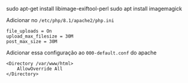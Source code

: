 sudo apt-get install libimage-exiftool-perl
sudo apt install imagemagick


Adicionar no `/etc/php/8.1/apache2/php.ini`
```
file_uploads = On
upload_max_filesize = 30M
post_max_size = 30M
```

Adicionar essa configuração ao `000-default.conf` do apache

```
<Directory /var/www/html>
    AllowOverride All
</Directory>
```